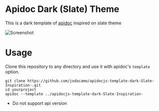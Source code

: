 Apidoc Dark (Slate) Theme
===

This is a dark template of [apidoc](https://github.com/apidoc/apidoc) inspired on slate theme

![Screenshot](https://raw.githubusercontent.com/jodacame/apidocjs-template-dark-Slate-Inspiration-/master/Screenshot.png)


# Usage

Clone this repository to any directory and use it with apidoc's `template` option.

```shell
git clone https://github.com/jodacame/apidocjs-template-dark-Slate-Inspiration-.git
cd yourproject
apidoc --template ../apidocjs-template-dark-Slate-Inspiration-
```

- Do not support api version

